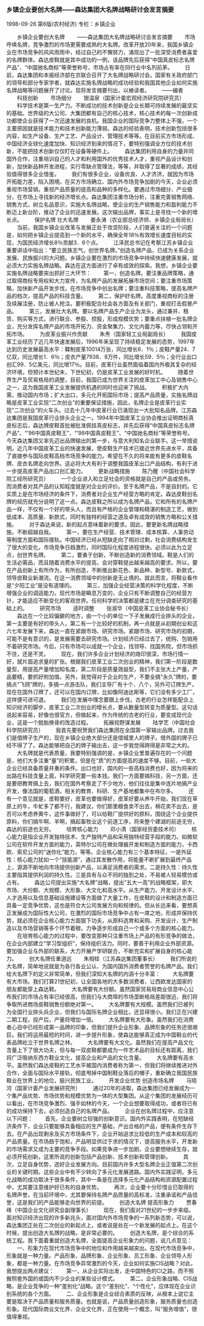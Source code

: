 ### 乡镇企业要创大名牌——森达集团大名牌战略研讨会发言摘要

1998-09-26
第6版(农村经济)
专栏：乡镇企业

　　乡镇企业要创大名牌
　　——森达集团大名牌战略研讨会发言摘要
　　市场呼唤名牌，竞争激烈的市场更需要成熟的大名牌。改革开放20年来，我国乡镇企业在市场竞争的风风雨雨中，经过自己的不懈努力，涌现出了一批深受消费者喜爱的名牌群体。森达皮鞋就是其中成功的一例，该品牌先后获得“中国真皮标志名牌产品”、“中国驰名商标”等荣誉称号，市场占有率在同行业中名列前茅。
　　日前，森达集团和本报经济部在京联合召开了大名牌战略研讨会。国家有关政府部门的领导和部分专家学者，就森达实施名牌战略的成功经验和我国其他企业如何实施名牌战略等问题展开了讨论。现将发言摘要刊出，以飨读者。
　　——编者
　　科技创新
　　市场细分
　　银温泉（国家计委宏观经济研究院研究员）
　　科学技术是第一生产力。不断成功的技术创新是企业长期可持续发展的最坚实的基础。世界级的大公司、大集团都有自己的核心技术，核心技术的每一次创新成功都使企业获得了一次迅速发展的良机。我国企业的国际竞争力整体上不强，一个主要原因就是技术能力和技术创新能力薄弱。森达的经验表明，技术创新包括很多内容，如生产设备、生产工艺、产品设计、管理技术等等。在目前买方市场形成、中国经济全球化速度加快、知识经济到来的情况下，要特别强调全方位的技术创新，不能把技术创新仅仅盯在设备等硬件上。
　　森达集团利用自身的力量并同国外合作，注重培训自己的人才和利用国外的优秀技术人才，重视产品设计和创新，加快新品种开发进程，实行零缺点管理法，等等，并取得了显著的成绩，其经验值得很多企业借鉴。
　　我们有很多企业，设备优良、人才济济，就因为市场开拓能力差，陷入困境。在买方市场确立、国内外市场竞争加剧的今天，企业必须重视市场营销，重视产品质量的提高和品种的多样化。要通过市场细分、产业细分，在市场上寻找新的经济增长点。森达集团注重市场分析，注重完善销售网络、销售方式，树立名品意识，实施大名牌战略，使企业的生产销售能力和盈利能力不断迈上新台阶，推动了企业的迅速发展。这次输出品牌，事实上是寻找一个新的增长点。
　　保护名牌  壮大名牌
　　姜永涛（农业部总经济师、乡镇企业局局长）
　　当前，我国乡镇企业改革与发展正处于攻坚阶段，人们普遍关注的一个问题是，如何把乡镇企业提高到一个新的水平，确保全年18％有效增长速度目标的实现，为国民经济增长8％贡献3．6个点。
　　江泽民总书记在考察江苏乡镇企业重要讲话中指出：“要立民族志气，创世界名牌。”创造名牌产品，已成为关系企业发展、民族振兴的大问题。乡镇企业要在激烈的市场竞争中持续快速健康发展，就必须大力实施名牌战略。森达在这方面进行了卓有成效的探索。我想，乡镇企业要实施名牌战略要突出抓好三大环节：
　　第一，创造名牌。要注重品牌策略，通过取得商标专用权和大力宣传，为名牌产品的发展拓展市场空间；要注重市场策略，加快新产品开发步伐，在市场竞争中创出名牌；要注重科技策略，提高名牌产品的档次，提高产品的科技含量。
　　第二，保护好名牌。高度重视商标的注册及续展注册，防止被人抢注。要积极配合社会各方面及有关部门，重视打击假冒产品。
　　第三，发展壮大名牌。要以名牌产品生产企业为龙头，通过兼并、租赁、购买等方式，进行联合、参股、控股，形成规模优势；要重点扶植一批名牌企业，充分发挥名牌产品的市场开拓力、资金聚集力、文化内蓄力等，尽快占领和开拓市场。
　　为皮革业振兴作贡献
　　朱焘（国家轻工业局副局长）
　　我国皮革工业经历了近几年快速发展后，1996年来呈现了持续稳定发展的态势，1997年达到历史发展最高水平：鞣制皮革10014万张，同比增长6．1％；皮鞋产量24．7亿双，同比增长1．6％；皮衣产量7938．8万件，同比增长59．5％；全行业出口创汇99．5亿美元，同比增17％。目前，皮革行业虽然面临着国内外极其复杂的经济环境，但预计本世纪末，下世纪初，仍是皮革工业发展的好时机。
　　随着世界生产及贸易格局的调整，目前，我国已成为世界关注的皮革加工中心及销售中心之一，这为我国皮革工业发展提供机遇的同时也迎来了挑战。
　　积极扩大内需，推动国内市场；扩大出口，多元化开拓国际市场；提高产品质量，实施名牌战略是皮革工业实现“二次创业”的重要保证措施，因此，名牌企业是皮革行业实现“二次创业”的火车头。过去十几年中皮革行业已涌现出一大批知名品牌。江苏森达集团是我国皮革行业排头企业之一。1994年中国皮革工业协会推出证明商标真皮标志后，森达牌皮鞋首批被批准佩挂真皮标志，并先后获得“中国真皮标志名牌产品”、“’96中国真皮鞋王”、“’98中国真皮鞋王”、“中国驰名商标”等荣誉称号。今天森达集团又率先迈出品牌输出的第一步，与意大利知名企业联手。这一举措说明，近几年中国皮革工业的快速发展，使皮鞋生产技术已接近世界先进水平，具备了直接参与国际皮鞋高档市场竞争的能力。希望在不久的将来能有更多的皮鞋名牌、皮衣名牌走向世界。这必将大大有利于调整我国皮革出口产品结构，有利于进一步提高皮革产品出口创汇能力。
　　更新战略措施
　　陈乃醒（中国社会科学院工经所研究员）
　　一个企业进入和立足社会的资格就是自己的产品或劳务。而消费者对其产品的认知程度就是对企业的评价。至于名牌产品，不是自封的。它实质上是在市场经济的条件下，消费者对企业生产经营方略的肯定。森达皮鞋创名牌的经历就充分说明了这一点。森达皮鞋之所以成为名牌产品，它和所有的名牌产品一样，不仅有一个好的带头人，而且有严格的企业管理和精湛的制造工艺，做到低成本、高质量、新款式，同时有独特的经营之道及卓有成效的销售方略和公关措施。
　　对于森达来说，新的起点意味着新的要求。因此，要更新名牌战略措施，不断超越自我。
　　第一，要在生产经营、技术管理、成本核算、人事劳动等制度方面和国际接轨。中国经济已经从短缺走向了相对过剩，社会消费结构发生了很大的变化，市场竞争日趋激烈，同时国际化程度进程很快。必须以此为立足点，创世界名牌。
　　第二，要勇于创新，不断创造新的消费领域。鞋是人们的生活必需品，而且随着消费水平的提高，会对穿鞋提出越来越高的要求。所以，要在产品创新上有所作为，有所创造，不断推出新花色、新品种、新型号、新款式，领导皮鞋业新潮流。在这一消费领域中的创新是无止境的。就此而言，将鞋业看作是“夕阳工业”是没有道理的。
　　第三，加强企业经营决策的科学化程度，不断增强企业的调适能力。现代市场是瞬息万变的，企业只有不断调整自己的经营方针，才能适应不断变化的客观世界。任何科学的决策都是建立在充分调查研究的基础上的。
　　研究市场
　　适时调整
　　张淑华（中国皮革工业协会秘书长）
　　森达在一个比较偏僻的地方，由一个小的单位一下子发展成行业排头的企业，第一主要是有好的带头人，第二有一个比较好的机制，再一点就是从初期创业和这六七年发展下来，森达一直在紧跟市场、研究市场。紧跟市场、研究市场的初期，可能不是有意识的，是发展需要去研究市场。计划经济已经过去了，统购、包销用不着研究市场。今后，只有市场可以成就一个企业，找领导、找国务院，但市场抓不住，还是不灵。
　　现在，我们许多企业计划经济的烙印很深，市场行情一好，就片面追求量的扩张。根据我们皮革工业二次创业的精神，我们第一阶段是数量型，用提高产量增加知名度，第二阶段是质量效益型，我们不主张大上产量，产品要精，要抓好附加值。另外，我觉得对于企业的生产，不要全搞“永久”牌的，要搞点“飞鸽”牌的，多搞一点游击队，我们主导厂有十个、八个，另外可订牌生产，现在在国外订牌了，还可以在国内订牌，比如像阿迪达斯等，它们没有多少工厂，这样便可进可退。
　　我们在发展中理念要跟上步伐，古老的行业怎样能配合上知识经济的脚步，皮革工业二次创业的增长点，要从数量型转变为质量型。这句话说起来容易，好像也很官方，但做起来，作为传统的古老的行业，要变成现代企业，这是一个脱胎换骨的改造过程。
　　拓展视野谋发展
　　陆学艺（中国社会科学院研究员）
　　我首先要祝贺我们森达集团在全国第一家输出品牌。过去我们是借牌子生产的，现在乡镇企业绝大部分还是借城里人的牌子。借外国的牌子已经不得了了。森达能够把自己的牌子输出去，这一步我觉得跨得是非常之大的。
　　大名牌就是代表质量，我要特别强调的是，乡镇企业里普遍存在的一个问题是，他们大多注重“量”的积累，但是在“质”的方面提高的速度不够。目前，一些大企业已经具备质量并重的条件。出口也好，国内的一些高档消费也好，因为将来的出路在科技含量上面，科学研究要一些本钱。我们一方面要搞科技，另一方面，还是要把教育搞上去，我们在国外考察走了不少地方，他们往往是集中连片地搞产业开发，像法国的葡萄酒，相关的教育、科研、生产基地都集中在布尔多。
　　还有一个意见就是，皮鞋要好，皮革也要做得好，皮革好要从养牛开始，我们现在草原上的牛，牛虻多了都不行，我建议，你们那里粮食卖不出去，棉花卖不出去，是否可以考虑养黄牛，这件事做好了，可以给鞋厂提供好的原料，围绕这个企业提供原料，你们搞牛啊、羊啊，搞起畜牧业这个前道工序，将来整个建湖的前途无穷，森达的前途也无穷。
　　培育核心能力
　　邓小清（国家经贸委技术司）
　　核心能力是指企业开发独特技术、生产独特产品和采用独特经营手段的能力。如微软公司在软件开发方面的能力，英特尔公司在微处理器开发和制造方面的能力，卡西欧、索尼公司的“迷你化”能力，等等。企业核心能力有三个基本特征，一是外延性：核心能力犹如一个“技能源”，通过其发散作用，将能量不断扩展到最终产品上，源源不断地向市场提供创新产品，以满足消费者的需求。二是持久性：持久性主要指其提供利润的持久性。三是具有与众不同的独到之处，不易被人轻易模仿或占有。
　　森达公司提出实施“大名牌”战略，提出“五大一高”的战略框架，即大市场、大份额、大规模、大形象、大文化和高水平。从生产能力、开发设计水平、人才选用以及信息基础设施建设等方面做了大量工作，在皮鞋的设计和制造方面已具备一定竞争优势，这也是符合大公司发展方向和规律的。但从长远来看，要想真正发展成为国际性大公司，在激烈的国际市场竞争中占有一席之地，形成并保持优势，就必须在企业核心能力方面狠下功夫，从原料选育和采购、开发设计、生产制造以及市场营销等多个环节着眼，力争逐步形成自己一个或多个方面的核心能力。
　　在培育核心能力的过程中，要改变那种只注重市场上产品的有形竞争的做法，在企业内部建立“学习型组织”，保持组织活力。同时，要善于利用企业外部资源。要加强企业与外部的联系，大力开展产学研联合，不断充实和扩展自身的核心能力。
　　创大名牌任重道远
　　朱相桂（江苏森达集团董事长）
　　我们所说的大名牌，简单地说就是为各行各业公认、为国内国外消费者赞誉的名牌产品。我们给大名牌下的定义非常简单，但我们深知大名牌的内涵十分丰富：
　　大名牌要有大市场。我们打算21世纪初，让全国各地的大多数消费者、让西欧发达国家的朋友都能穿上森达鞋。
　　大名牌要有大份额。虽然国家贸易局商业信息中心公布我们的市场占有率已经很高，但我们与大商埠的市场垄断格局差距很远，我们将争取所进商场皮鞋销售份额绝对第一。
　　大名牌要有大规模。虽然我们已被列为全国行业排头兵企业，但我们与国际名牌企业相比，还显得很小。我们正在兴建二期工程，投产后，产量将增加一倍。
　　大名牌要有大形象。虽然我们在消费者心目中已经形成第一品牌的印象，但我们提升企业形象、品牌形象的任务还很艰巨。我们将运用最短的时间，进一步提升形象，使森达能够真正成为中国鞋业的代表品牌屹立于世界名牌之林。
　　大名牌要有大文化。虽然我们在提高产品文化含量上下了很大功夫，但与每一双皮鞋都要成为一件艺术品的目标还有距离，我们将广泛吸纳东西方鞋业文化，提高企业和产品的文化含量。
　　大名牌要有高水平。虽然我们森达皮鞋的工艺水平被国内消费者称为第一，但我们将继续推进对外合作，全面与国际水平接轨，彻底甩掉中国制鞋业落后的帽子，重新确立我国民族鞋业在世界上的地位，振兴民族工业。
　　开发企业优势  创造市场名牌
　　马晓河（国家计委产业发展研究所）
　　通过20年的进取，森达集团已经发展成为一个集产品优势、市场优势和规模优势为一体的大型集团。从这个集团的发展经历可以看出，在市场竞争激烈、强手如林的今天，一个企业想要取得成功，或者将已有的成功保持下去，必须创造自己的名牌产品。
　　企业在创名牌过程中，应注意以下问题：
　　首先，企业要树立较强的创新意识。国内外实践表明，在短缺经济条件下，企业只要能够具备相应的生产基础，产出合格的产品，便有条件生存下去。在产品出现剩余及买方市场条件下，企业开始追求比较低的生产成本和较高的产品质量。在市场趋于饱和，产品明显供过于求的情况下，提高服务水平，开发新的市场需求又成为主要的竞争手段。如果竞争进一步加剧，企业要想继续生存，就必须开拓创新。这里所说的创新包括产品创新、技术创新和管理创新。
　　其次，立足自身优势，选好企业发展方向。目前国内许多大型名牌企业正值第二次创业的关键时期。这些企业中有不少转向了多元化发展道路。国内外实践证明，多元化战略的成功取决于很多条件，其中一条是在选择多元化产品结构和资源配置过程中，尤其要注意维护好已有的自身优势。
　　再次，企业要十分珍惜业已取得的名牌声誉。在当前环境中，尤其要保持名牌产品质量的高标准，注重承诺和产品信誉，这是我们的产品能够走向世界的前提。
　　创造大名牌  提高形象力
　　贾春峰（中国企业文化研究会副理事长）
　　现在，我们面对21世纪的一步步来临，面对知识经济出现的许多新兆头，面对国内外市场竞争的一系列新态势，可以说，森达集团正处在二次创业的新起点上，或者说是处在一个新发展的起点上。在这个时候，提出创造大名牌的战略，是非常必要的。
　　创造大名牌，是个综合的系统工程。我下面着重就创造大名牌，全面提高企业形象力的问题，说几点意见：
　　一、形象力在现代市场竞争中的地位和作用越来越突出。在现代市场竞争中，形象就是一种力量。产品形象、品牌形象、企业形象、员工形象、企业领导人形象，都是一种力量。在市场竞争异常激烈的今天，企业如何实施CIS战略？对此，我想提出两点建议：
　　第一，从企业实际出发，走中国特色的CI之路，而不照搬照套外国的或国内不少企业的某些设计模式。
　　第二，企业形象战略、CIS战略，是企业竞争的一种“差别化”战略。这个“差别化”、“个性化”，应体现在企业识别系统的各个方面。
　　二、企业形象是企业综合素质的反映，从根本上说它主要是取决于产品质量和服务质量。也就是说，产品质量创造形象，服务质量也创造形象。现代国际商业文化界、企业文化界，正在使用一个概念，叫“服务增值”，很值得重视。
